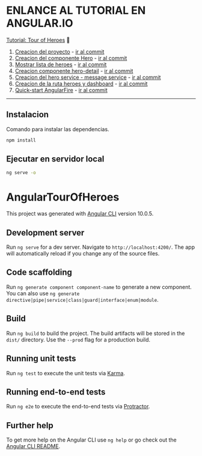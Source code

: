 # ENLANCE AL TUTORIAL EN ANGULAR.IO

[Tutorial: Tour of Heroes](https://angular.io/tutorial) 📌

1. [Creacion del proyecto](https://angular.io/tutorial/toh-pt0) - [ir al commit](https://github.com/SebastianMora98/angular-firestore-tour-of-heroes/tree/45397a3eed8b608361949c369d1ff47c23e94c1c)
2. [Creacion del componente Hero](https://angular.io/tutorial/toh-pt1) - [ir al commit](https://github.com/SebastianMora98/angular-firestore-tour-of-heroes/tree/9132fe90da4a3a3053566319df0b32b39f0618ec)
3. [Mostrar lista de heroes](https://angular.io/tutorial/toh-pt2) - [ir al commit](https://github.com/SebastianMora98/angular-firestore-tour-of-heroes/tree/35c7ea496b479392cbfd26b2f9ad8f83d9640ad5)
4. [Creacion componente hero-detail](https://angular.io/tutorial/toh-pt3) - [ir al commit](https://github.com/SebastianMora98/angular-firestore-tour-of-heroes/tree/e273ca3ce0ee98530a65458585747dda89f5265d)
5. [Creacion del hero service - message service](https://angular.io/tutorial/toh-pt4) - [ir al commit](https://github.com/SebastianMora98/angular-firestore-tour-of-heroes/tree/5cc0c98b62aa41a7a0d8d7956a5dd4ef6a17e034)
6. [Creacion de la ruta heroes y dashboard](https://angular.io/tutorial/toh-pt5) - [ir al commit](https://github.com/SebastianMora98/angular-firestore-tour-of-heroes/tree/e7d5bb915f43811aa3a4c916a2da9273d98bb90e)
7. [Quick-start AngularFire](https://github.com/angular/angularfire/blob/master/docs/install-and-setup.md#angularfire-quickstart) - [ir al commit](https://github.com/SebastianMora98/angular-firestore-tour-of-heroes/tree/914ce4625e032b3512bfc6b4e05b0ff6cd2404c7)

___

## Instalacion

Comando para instalar las dependencias.

```bash
npm install
```

## Ejecutar en servidor local

```bash
ng serve -o
```

# AngularTourOfHeroes

This project was generated with [Angular CLI](https://github.com/angular/angular-cli) version 10.0.5.

## Development server

Run `ng serve` for a dev server. Navigate to `http://localhost:4200/`. The app will automatically reload if you change any of the source files.

## Code scaffolding

Run `ng generate component component-name` to generate a new component. You can also use `ng generate directive|pipe|service|class|guard|interface|enum|module`.

## Build

Run `ng build` to build the project. The build artifacts will be stored in the `dist/` directory. Use the `--prod` flag for a production build.

## Running unit tests

Run `ng test` to execute the unit tests via [Karma](https://karma-runner.github.io).

## Running end-to-end tests

Run `ng e2e` to execute the end-to-end tests via [Protractor](http://www.protractortest.org/).

## Further help

To get more help on the Angular CLI use `ng help` or go check out the [Angular CLI README](https://github.com/angular/angular-cli/blob/master/README.md).
